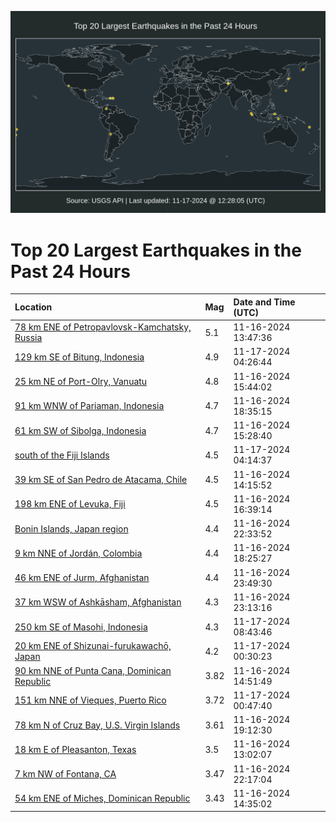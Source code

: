 ![Map](./map.png)

# Top 20 Largest Earthquakes in the Past 24 Hours

| Location | Mag | Date and Time (UTC) |
|:---|:---|:---|
| [78 km ENE of Petropavlovsk-Kamchatsky, Russia](https://earthquake.usgs.gov/earthquakes/eventpage/us7000ns62) | 5.1 | 11-16-2024 13:47:36 |
| [129 km SE of Bitung, Indonesia](https://earthquake.usgs.gov/earthquakes/eventpage/us7000ns8i) | 4.9 | 11-17-2024 04:26:44 |
| [25 km NE of Port-Olry, Vanuatu](https://earthquake.usgs.gov/earthquakes/eventpage/us7000ns6f) | 4.8 | 11-16-2024 15:44:02 |
| [91 km WNW of Pariaman, Indonesia](https://earthquake.usgs.gov/earthquakes/eventpage/us7000ns6v) | 4.7 | 11-16-2024 18:35:15 |
| [61 km SW of Sibolga, Indonesia](https://earthquake.usgs.gov/earthquakes/eventpage/us7000ns6d) | 4.7 | 11-16-2024 15:28:40 |
| [south of the Fiji Islands](https://earthquake.usgs.gov/earthquakes/eventpage/us7000ns8g) | 4.5 | 11-17-2024 04:14:37 |
| [39 km SE of San Pedro de Atacama, Chile](https://earthquake.usgs.gov/earthquakes/eventpage/us7000ns64) | 4.5 | 11-16-2024 14:15:52 |
| [198 km ENE of Levuka, Fiji](https://earthquake.usgs.gov/earthquakes/eventpage/us7000ns6k) | 4.5 | 11-16-2024 16:39:14 |
| [Bonin Islands, Japan region](https://earthquake.usgs.gov/earthquakes/eventpage/us7000ns7m) | 4.4 | 11-16-2024 22:33:52 |
| [9 km NNE of Jordán, Colombia](https://earthquake.usgs.gov/earthquakes/eventpage/us7000ns6u) | 4.4 | 11-16-2024 18:25:27 |
| [46 km ENE of Jurm, Afghanistan](https://earthquake.usgs.gov/earthquakes/eventpage/us7000ns7u) | 4.4 | 11-16-2024 23:49:30 |
| [37 km WSW of Ashkāsham, Afghanistan](https://earthquake.usgs.gov/earthquakes/eventpage/us7000ns7q) | 4.3 | 11-16-2024 23:13:16 |
| [250 km SE of Masohi, Indonesia](https://earthquake.usgs.gov/earthquakes/eventpage/us7000ns94) | 4.3 | 11-17-2024 08:43:46 |
| [20 km ENE of Shizunai-furukawachō, Japan](https://earthquake.usgs.gov/earthquakes/eventpage/us7000ns82) | 4.2 | 11-17-2024 00:30:23 |
| [90 km NNE of Punta Cana, Dominican Republic](https://earthquake.usgs.gov/earthquakes/eventpage/pr2024321000) | 3.82 | 11-16-2024 14:51:49 |
| [151 km NNE of Vieques, Puerto Rico](https://earthquake.usgs.gov/earthquakes/eventpage/pr2024322000) | 3.72 | 11-17-2024 00:47:40 |
| [78 km N of Cruz Bay, U.S. Virgin Islands](https://earthquake.usgs.gov/earthquakes/eventpage/pr2024321001) | 3.61 | 11-16-2024 19:12:30 |
| [18 km E of Pleasanton, Texas](https://earthquake.usgs.gov/earthquakes/eventpage/tx2024wnqu) | 3.5 | 11-16-2024 13:02:07 |
| [7 km NW of Fontana, CA](https://earthquake.usgs.gov/earthquakes/eventpage/ci40794295) | 3.47 | 11-16-2024 22:17:04 |
| [54 km ENE of Miches, Dominican Republic](https://earthquake.usgs.gov/earthquakes/eventpage/pr71465878) | 3.43 | 11-16-2024 14:35:02 |
